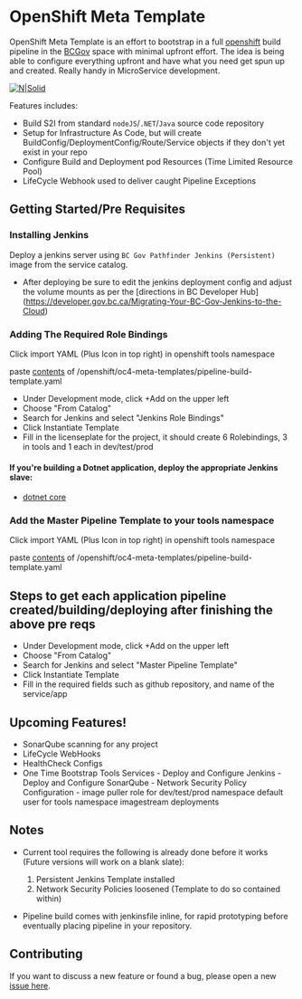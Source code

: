 # OpenShift Meta Template

OpenShift Meta Template is an effort to bootstrap in a full [openshift](https://www.openshift.com) build pipeline in the [BCGov](https://github.com/bcgov) space with minimal upfront effort. The idea is being able to configure everything upfront and have what you need get spun up and created. Really handy in MicroService development.

[![N|Solid](OpenShift-DevOps-Flow.png)](OpenShift-DevOps-Flow.png)

Features includes:

- Build S2I from standard `nodeJS`/`.NET`/`Java` source code repository
- Setup for Infrastructure As Code, but will create BuildConfig/DeploymentConfig/Route/Service objects if they don't yet exist in your repo
- Configure Build and Deployment pod Resources (Time Limited Resource Pool)
- LifeCycle Webhook used to deliver caught Pipeline Exceptions

## Getting Started/Pre Requisites

### Installing Jenkins
Deploy a jenkins server using `BC Gov Pathfinder Jenkins (Persistent)` image from the service catalog.

* After deploying be sure to edit the jenkins deployment config and adjust the volume mounts as per the [directions in BC Developer Hub] (https://developer.gov.bc.ca/Migrating-Your-BC-Gov-Jenkins-to-the-Cloud)

### Adding The Required Role Bindings
Click import YAML (Plus Icon in top right) in openshift tools namespace

paste [contents](https://raw.githubusercontent.com/ChrisHoban/ssg-openshift-meta-templates/master/openshift/oc4-meta-templates/jenkins-role-bindings.yaml) of /openshift/oc4-meta-templates/pipeline-build-template.yaml

* Under Development mode, click +Add on the upper left
* Choose "From Catalog"
* Search for Jenkins and select "Jenkins Role Bindings"
* Click Instantiate Template
* Fill in the licenseplate for the project, it should create 6 Rolebindings, 3 in tools and 1 each in dev/test/prod

#### If you're building a Dotnet application, deploy the appropriate Jenkins slave:
- [dotnet core](openshift/meta-templates/build-slaves/dotnet-slave.yaml)


### Add the Master Pipeline Template to your tools namespace
Click import YAML (Plus Icon in top right) in openshift tools namespace

paste [contents](https://raw.githubusercontent.com/ChrisHoban/ssg-openshift-meta-templates/master/openshift/oc4-meta-templates/pipeline-build-template.yaml) of /openshift/oc4-meta-templates/pipeline-build-template.yaml

## Steps to get each application pipeline created/building/deploying after finishing the above pre reqs

* Under Development mode, click +Add on the upper left
* Choose "From Catalog"
* Search for Jenkins and select "Master Pipeline Template"
* Click Instantiate Template
* Fill in the required fields such as github repository, and name of the service/app



## Upcoming Features!

- SonarQube scanning for any project
- LifeCycle WebHooks
- HealthCheck Configs
- One Time Bootstrap Tools Services
      - Deploy and Configure Jenkins
      - Deploy and Configure SonarQube
      - Network Security Policy Configuration
      - image puller role for dev/test/prod namespace default user for tools namespace imagestream deployments

## Notes

- Current tool requires the following is already done before it works (Future versions will work on a blank slate):
  1. Persistent Jenkins Template installed
  2. Network Security Policies loosened (Template to do so contained within)


- Pipeline build comes with jenkinsfile inline, for rapid prototyping before eventually placing pipeline in your repository.

## Contributing

If you want to discuss a new feature or found a bug, please open a new [issue here](https://github.com/ChrisHoban/ssg-openshift-meta-templates/issues).
